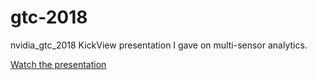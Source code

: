 # gtc-2018
nvidia_gtc_2018 KickView presentation I gave on multi-sensor analytics.

[Watch the presentation](https://drive.google.com/file/d/14LXc_WzbuwNW-IaGfGHhG1OUiRDZRaIp/view?usp=drive_link)
